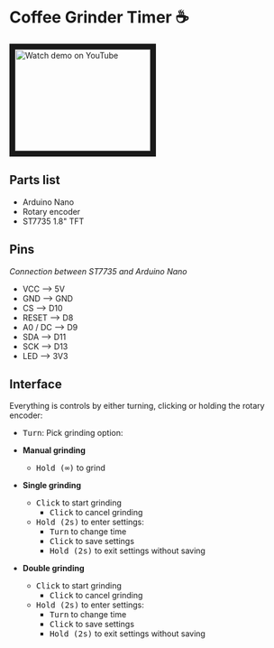 # Coffee Grinder Timer ☕️

<a href="http://www.youtube.com/watch?feature=player_embedded&v=_ijmQUTWak0" target="_blank"><img src="http://img.youtube.com/vi/_ijmQUTWak0/0.jpg" alt="Watch demo on YouTube" width="240" height="180" border="10" /></a>

## Parts list
- Arduino Nano
- Rotary encoder
- ST7735 1.8" TFT

## Pins
*Connection between ST7735 and Arduino Nano*
- VCC     --> 5V
- GND     --> GND
- CS      --> D10
- RESET   --> D8
- A0 / DC --> D9
- SDA     --> D11
- SCK     --> D13
- LED     --> 3V3

## Interface
Everything is controls by either turning, clicking or holding the rotary encoder:

- <kbd>Turn</kbd>: Pick grinding option:

- **Manual grinding**
  - <kbd>Hold (∞)</kbd> to grind

- **Single grinding**
  - <kbd>Click</kbd> to start grinding
    - <kbd>Click</kbd> to cancel grinding 
  - <kbd>Hold (2s)</kbd> to enter settings:
    - <kbd>Turn</kbd> to change time
    - <kbd>Click</kbd> to save settings
    - <kbd>Hold (2s)</kbd> to exit settings without saving

- **Double grinding**
  - <kbd>Click</kbd> to start grinding
    - <kbd>Click</kbd> to cancel grinding 
  - <kbd>Hold (2s)</kbd> to enter settings:
    - <kbd>Turn</kbd> to change time
    - <kbd>Click</kbd> to save settings
    - <kbd>Hold (2s)</kbd> to exit settings without saving
